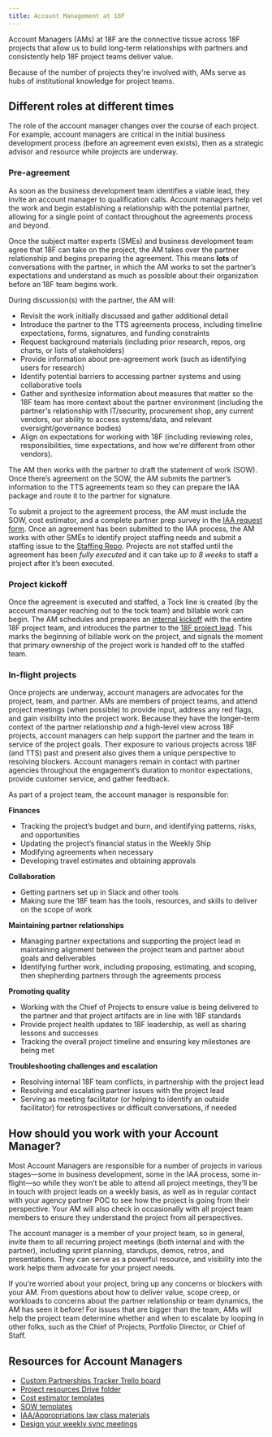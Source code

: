 ```yaml
---
title: Account Management at 18F
---
```


Account Managers (AMs) at 18F are the connective tissue across 18F projects that allow us to build long-term relationships with partners and consistently help 18F project teams deliver value.

Because of the number of projects they're involved with, AMs serve as hubs of institutional knowledge for project teams. 

## Different roles at different times

The role of the account manager changes over the course of each project. For example, account managers are critical in the initial business development process (before an agreement even exists), then as a strategic advisor and resource while projects are underway. 

### Pre-agreement

As soon as the business development team identifies a viable lead, they invite an account manager to qualification calls. Account managers help vet the work and begin establishing a relationship with the potential partner, allowing for a single point of contact throughout the agreements process and beyond.

Once the subject matter experts (SMEs) and business development team agree that 18F can take on the project, the AM takes over the partner relationship and begins preparing the agreement. This means **lots** of conversations with the partner, in which the AM works to set the partner’s expectations and understand as much as possible about their organization before an 18F team begins work. 

During discussion(s) with the partner, the AM will: 

* Revisit the work initially discussed and gather additional detail
* Introduce the partner to the TTS agreements process, including timeline expectations, forms, signatures, and funding constraints
* Request background materials (including prior research, repos, org charts, or lists of stakeholders)
* Provide information about pre-agreement work (such as identifying users for research)
* Identify potential barriers to accessing partner systems and using collaborative tools
* Gather and synthesize information about measures that matter so the 18F team has more context about the partner environment (including the partner's relationship with IT/security, procurement shop, any current vendors, our ability to access systems/data, and relevant oversight/governance bodies)
* Align on expectations for working with 18F (including reviewing roles, responsibilities, time expectations, and how we're different from other vendors).

The AM then works with the partner to draft the statement of work (SOW). Once there’s agreement on the SOW, the AM submits the partner’s information to the TTS agreements team so they can prepare the IAA package and route it to the partner for signature.

To submit a project to the agreement process, the AM must include the SOW, cost estimator, and a complete partner prep survey in the [IAA request form](https://docs.google.com/a/gsa.gov/forms/d/e/1FAIpQLSdRQerRDxl4hPX_zTQJcY9fR9i0z3LI3dLQiKE0uyJ5fF666g/viewform). 
Once an agreement has been submitted to the IAA process, the AM works with other SMEs to identify project staffing needs and submit a staffing issue to the [Staffing Repo](https://github.com/18F/staffing). Projects are not staffed until the agreement has been _fully executed_ and it can take _up to 8 weeks_ to staff a project after it’s been executed.

### Project kickoff

Once the agreement is executed and staffed, a Tock line is created (by the account manager reaching out to the tock team) and billable work can begin. The AM schedules and prepares an [internal kickoff](https://docs.google.com/document/d/1DtM5FqxGdP54Mt5aWD6VqzgRLfgOBvZo8vtpuLuaFz4/edit) with the entire 18F project team, and introduces the partner to the [18F project lead](https://handbook.18f.gov/leading-projects/). This marks the beginning of billable work on the project, and signals the moment that primary ownership of the project work is handed off to the staffed team.

### In-flight projects

Once projects are underway, account managers are advocates for the project, team, and partner. AMs are members of project teams, and attend project meetings (when possible) to provide input, address any red flags, and gain visibility into the project work. Because they have the longer-term context of the partner relationship _and_ a high-level view across 18F projects, account managers can help support the partner and the team in service of the project goals. Their exposure to various projects across 18F (and TTS) past and present also gives them a unique perspective to resolving blockers.
Account managers remain in contact with partner agencies throughout the engagement’s duration to monitor expectations, provide customer service, and gather feedback.

As part of a project team, the account manager is responsible for:

**Finances**

- Tracking the project’s budget and burn, and identifying patterns, risks, and opportunities
- Updating the project’s financial status in the Weekly Ship
- Modifying agreements when necessary 
- Developing travel estimates and obtaining approvals

**Collaboration**

- Getting partners set up in Slack and other tools
- Making sure the 18F team has the tools, resources, and skills to deliver on the scope of work

**Maintaining partner relationships**

- Managing partner expectations and supporting the project lead in maintaining alignment between the project team and partner about goals and deliverables
- Identifying further work, including proposing, estimating, and scoping, then shepherding partners through the agreements process

**Promoting quality**

- Working with the Chief of Projects to ensure value is being delivered to the partner and that project artifacts are in line with 18F standards
- Provide project health updates to 18F leadership, as well as sharing lessons and successes
- Tracking the overall project timeline and ensuring key milestones are being met

**Troubleshooting challenges and escalation**

- Resolving internal 18F team conflicts, in partnership with the project lead
- Resolving and escalating partner issues with the project lead
- Serving as meeting facilitator (or helping to identify an outside facilitator) for retrospectives or difficult conversations, if needed

## How should you work with your Account Manager?

Most Account Managers are responsible for a number of projects in various stages—some in business development, some in the IAA process, some in-flight—so while they won’t be able to attend all project meetings, they’ll be in touch with project leads on a weekly basis, as well as in regular contact with your agency partner POC to see how the project is going from their perspective. Your AM will also check in occasionally with all project team members to ensure they understand the project from all perspectives.

The account manager is a member of your project team, so in general, invite them to all recurring project meetings (both internal and with the partner), including sprint planning, standups, demos, retros, and presentations. They can serve as a powerful resource, and visibility into the work helps them advocate for your project needs. 

If you’re worried about your project, bring up any concerns or blockers with your AM. From questions about how to deliver value, scope creep, or workloads to concerns about the partner relationship or team dynamics, the AM has seen it before! For issues that are bigger than the team, AMs will help the project team determine whether and when to escalate by looping in other folks, such as the Chief of Projects, Portfolio Director, or Chief of Staff. 

## Resources for Account Managers

- [Custom Partnerships Tracker Trello board](https://trello.com/b/kZ7PUggv/custom-partnerships-tracker)
- [Project resources Drive folder](https://drive.google.com/drive/u/0/folders/1L9qqS6-b-emvlWJ4JPCG58LW62bbV361)
- [Cost estimator templates](https://docs.google.com/spreadsheets/d/11yeM0k6bLKVmvkmN2JM-a26a0S-7QwSwImM7saaV1EY/edit#)
- [SOW templates](https://drive.google.com/drive/u/0/folders/1tDBr9Evh4ZGPqlJUxirlzyGtnoXtf6wS)
- [IAA/Appropriations law class materials](https://docs.google.com/document/d/1HHWaKrpzFtypk4Ymg7ZQAgpyfw4-U_1YwdWsYC74O_c/edit)
- [Design your weekly sync meetings](https://docs.google.com/document/d/1grOSdOcuvd9O6yNIykCGNwk2Dxs10GXR8hAU_-uET1I/edit)

